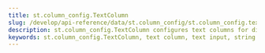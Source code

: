 ```yaml
---
title: st.column_config.TextColumn
slug: /develop/api-reference/data/st.column_config/st.column_config.textcolumn
description: st.column_config.TextColumn configures text columns for displaying and editing text data with validation and formatting.
keywords: st.column_config.TextColumn, text column, text input, string column, text display, text editing, string data, text formatting, dataframe text
---
```


<Autofunction function="streamlit.column_config.TextColumn" />
